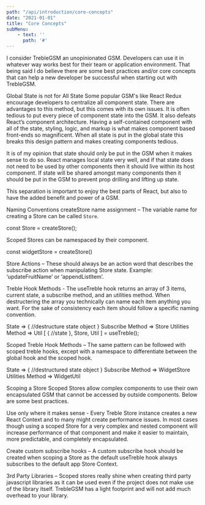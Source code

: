 ```yaml
---
path: "/api/introduction/core-concepts"
date: "2021-01-01"
title: "Core Concepts"
subMenu: 
    - text: ''
      path: '#'
---
```


I consider TrebleGSM an unopinionated GSM. Developers can use it in whatever way works best for their team or application environment. That being said I do believe there are some best practices and/or core concepts that can help a new developer be successful when starting out with TrebleGSM.

Global State is not for All State
Some popular GSM's like React Redux encourage developers to centralize all component state. There are advantages to this method, but this comes with its own issues. It is often tedious to put every piece of component state into the GSM. It also defeats React’s component architecture. Having a self-contained component with all of the state, styling, logic, and markup is what makes component based front-ends so magnificent. When all state is put in the global state this breaks this design pattern and makes creating components tedious.

It is of my opinion that state should only be put in the GSM when it makes sense to do so.  React manages local state very well, and if that state does not need to be used by other components then it should live within its host component. If state will be shared amongst many components then it should be put in the GSM to prevent prop drilling and lifting up state.

This separation is important to enjoy the best parts of React, but also to have the added benefit and power of a GSM.

Naming Conventions
createStore name assignment – The variable name for creating a Store can be called `Store`. 

const Store = createStore();

Scoped Stores can be namespaced by their component.

const widgetStore = createStore()

Store Actions – These should always be an action word that describes the subscribe action when manipulating Store state. Example: ‘updateFruitName’ or ‘appendListItem’.

Treble Hook Methods - The useTreble hook returns an array of 3 items, current state, a subscribe method, and an utilities method. When destructering the array you technically can name each item anything you want. For the sake of consistency each item should follow a specific naming convention.

State => { //destructure state object }
Subscribe Method => Store
Utilities Method => Util
[ { //state }, Store, Util ] = useTreble();

Scoped Treble Hook Methods – The same pattern can be followed with scoped treble hooks, except with a namespace to differentiate between the global hook and the scoped hook.

State => { //destructured state object }
Subscribe Method => WidgetStore
Utilities Method => WidgetUtil

Scoping a Store
Scoped Stores allow complex components to use their own encapsulated GSM that cannot be accessed by outside components. Below are some best practices.

Use only where it makes sense - Every Treble Store instance creates a new React Context and to many might create performance issues. In most cases though using a scoped Store for a very complex and nested component will increase performance of that component and make it easier to maintain, more predictable, and completely encapsulated.

Create custom subscribe hooks – A custom subscribe hook should be created when scoping a Store as the default useTreble hook always subscribes to the default app Store Context.

3rd Party Libraries – Scoped stores really shine when creating third party javascript libraries as it can be used even if the project does not make use of the library itself. TrebleGSM has a light footprint and will not add much overhead to your library.


